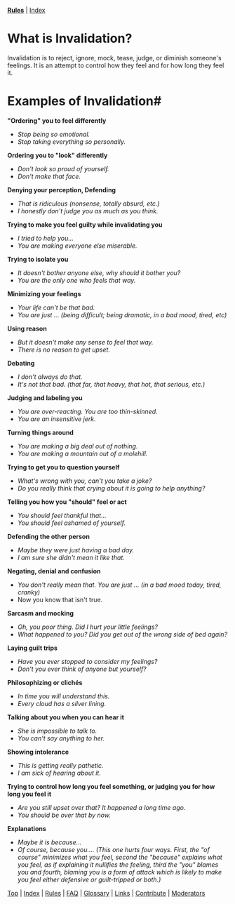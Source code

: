 [**Rules**](https://github.com/MissTeapot/LGBT-Wikis/blob/main/github_wiki/asktransgender/rules.md) | [Index](https://github.com/MissTeapot/LGBT-Wikis/blob/main/github_wiki/asktransgender/index.md)

# What is Invalidation?
Invalidation is to reject, ignore, mock, tease, judge, or diminish someone's feelings. It is an attempt to control how they feel and for how long they feel it.


# Examples of Invalidation#

**"Ordering" you to feel differently**

 * *Stop being so emotional.*
 * *Stop taking everything so personally.*

**Ordering you to "look" differently**

 * *Don't look so proud of yourself.*
 * *Don't make that face.*

**Denying your perception, Defending**

 * *That is ridiculous (nonsense, totally absurd, etc.)*
 * *I honestly don't judge you as much as you think.*

**Trying to make you feel guilty while invalidating you**
 
 * *I tried to help you...*
 * *You are making everyone else miserable.*

**Trying to isolate you**
 
 * *It doesn't bother anyone else, why should it bother you?*
 * *You are the only one who feels that way.*

**Minimizing your feelings**
 
 * *Your life can't be that bad.*
 * *You are just ... (being difficult; being dramatic, in a bad mood, tired, etc)*

**Using reason**
 
 * *But it doesn't make any sense to feel that way.*
 * *There is no reason to get upset.*

**Debating**
 
 * *I don't always do that.*
 * *It's not that bad. (that far, that heavy, that hot, that serious, etc.)*

**Judging and labeling you**
 
 * *You are over-reacting. You are too thin-skinned.*
 * *You are an insensitive jerk.*

**Turning things around**

 * *You are making a big deal out of nothing.*
 * *You are making a mountain out of a molehill.*

**Trying to get you to question yourself**

 * *What's wrong with you, can't you take a joke?*
 * *Do you really think that crying about it is going to help anything?*

**Telling you how you "should" feel or act**

 * *You should feel thankful that...* 
 * *You should feel ashamed of yourself.* 

**Defending the other person**

 * *Maybe they were just having a bad day.* 
 * *I am sure she didn't mean it like that.* 

**Negating, denial and confusion**

 * *You don't really mean that. You are just ... (in a bad mood today, tired, cranky)*
 * Now you know that isn't true.

**Sarcasm and mocking**

 * *Oh, you poor thing. Did I hurt your little feelings?*
 * *What happened to you? Did you get out of the wrong side of bed again?*

**Laying guilt trips**

 * *Have you ever stopped to consider my feelings?*
 * *Don't you ever think of anyone but yourself?* 

**Philosophizing or clichés**

 * *In time you will understand this.* 
 * *Every cloud has a silver lining.* 

**Talking about you when you can hear it**

 * *She is impossible to talk to.*
 * *You can't say anything to her.*

**Showing intolerance**

 * *This is getting really pathetic.*
 * *I am sick of hearing about it.*

**Trying to control how long you feel something, or judging you for how long you feel it**

 * *Are you still upset over that? It happened a long time ago.* 
 * *You should be over that by now.*

**Explanations**

 * *Maybe it is because...*
 * *Of course, because you.... (This one hurts four ways. First, the "of course" minimizes what you feel, second the "because" explains what you feel, as if explaining it nullifies the feeling, third the "you" blames you and fourth, blaming you is a form of attack which is likely to make you feel either defensive or guilt-tripped or both.)*

[Top](https://github.com/MissTeapot/LGBT-Wikis/blob/main/github_wiki/asktransgender/invalidation.md) | [Index](https://github.com/MissTeapot/LGBT-Wikis/blob/main/github_wiki/asktransgender/index.md) | [Rules](https://github.com/MissTeapot/LGBT-Wikis/blob/main/github_wiki/asktransgender/rules.md) | [FAQ](https://github.com/MissTeapot/LGBT-Wikis/blob/main/github_wiki/asktransgender/faq.md) | [Glossary](https://github.com/MissTeapot/LGBT-Wikis/blob/main/github_wiki/asktransgender/glossary.md) | [Links](https://github.com/MissTeapot/LGBT-Wikis/blob/main/github_wiki/asktransgender/linked.md) | [Contribute](https://github.com/MissTeapot/LGBT-Wikis/blob/main/github_wiki/asktransgender/contribute.md) | [Moderators](http://www.reddit.com/message/compose?to=%2Fr%2Fasktransgender)
